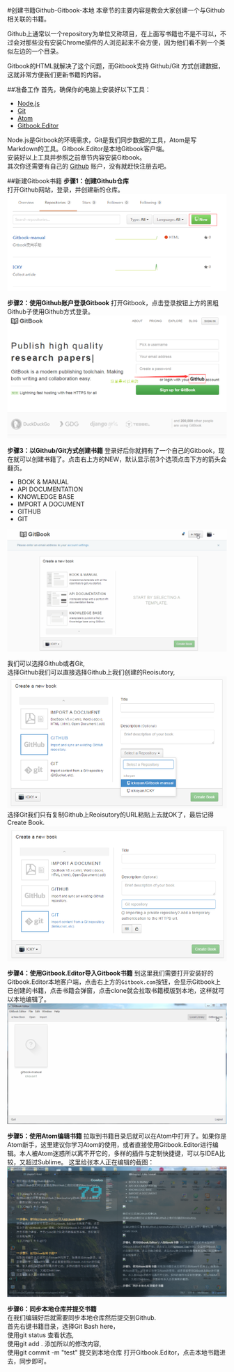 #创建书籍Github-Gitbook-本地
本章节的主要内容是教会大家创建一个与Github相关联的书籍。

Github上通常以一个repository为单位又称项目，在上面写书籍也不是不可以，不过会对那些没有安装Chrome插件的人浏览起来不会方便，因为他们看不到一个类似左边的一个目录。

Gitbook的HTML就解决了这个问题，而Gitbook支持 Github/Git 方式创建数据，这就非常方便我们更新书籍的内容。

##准备工作
首先，确保你的电脑上安装好以下工具：
* [Node.js ](https://nodejs.org/en/)
* [Git](https://git-scm.com/download/win)
* [Atom](https://atom.io/)
* [Gitbook.Editor](https://www.gitbook.com/editor)

Node.js是Gitbook的环境需求，Git是我们同步数据的工具，Atom是写Markdown的工具。Gitbook.Editor是本地Gitbook客户端。     
安装好以上工具并参照之前章节内容安装Gitbook。        
其次你还需要有自己的 [Github](https://github.com/) 账户，没有就赶快注册去吧。

##新建Gitbook书籍
**步骤1：创建Github仓库**    
打开Github网站，登录，并创建新的仓库。    
![](/img/1-4-1.png)

**步骤2：使用Github账户登录Gitbook**
打开Gitbook，点击登录按钮上方的黑粗Github子使用Github方式登录。   
![](/img/1-4-2.png)

**步骤3：以Github/Git方式创建书籍**
登录好后你就拥有了一个自己的Gitbook，现在就可以创建书籍了。点击右上方的NEW，默认显示前3个选项点击下方的箭头会翻页。
* BOOK & MANUAL
* API DOCUMENTATION
* KNOWLEDGE BASE 
* IMPORT A DOCUMENT
* GITHUB
* GIT

![](/img/1-4-3.gif)

我们可以选择Github或者Git,    
选择Github我们可以直接选择Github上我们创建的Reoisutory,   
![](/img/1-4-4.png)   
选择Git我们只有复制Github上Reoisutory的URL粘贴上去就OK了，最后记得Create Book.   
![](/img/1-4-5.png)   


**步骤4：使用Gitbook.Editor导入Gitbook书籍**
到这里我们需要打开安装好的Gitbook.Editor本地客户端，点击右上方的`Gitbook.com`按钮，会显示Gitbook上已创建的书籍，点击书籍会弹窗，点击clone就会拉取书籍模版到本地，这样就可以本地编辑了。   
![](/img/1-4-6.gif)


**步骤5：使用Atom编辑书籍**
拉取到书籍目录后就可以在Atom中打开了。如果你是Atom新手，这里建议你学习Atom的使用，或者直接使用Gitbook.Editor进行编辑。本人被Atom迷惑所以离不开它的，多样的插件与定制快捷键，可以与IDEA比较，又超过Sublime。
这里给张本人正在编辑的截图：    
![](/img/1-4-7.png)   
    

**步骤6：同步本地仓库并提交书籍**   
在我们编辑好后就需要同步本地仓库然后提交到Github.    
首先右键书籍目录，选择Git Bash here，   
使用git status 查看状态,    
使用git add . 添加所以的修改内容,    
使用git commit -m "test" 提交到本地仓库
打开Gitbook.Editor，点击本地书籍进去，同步即可。
